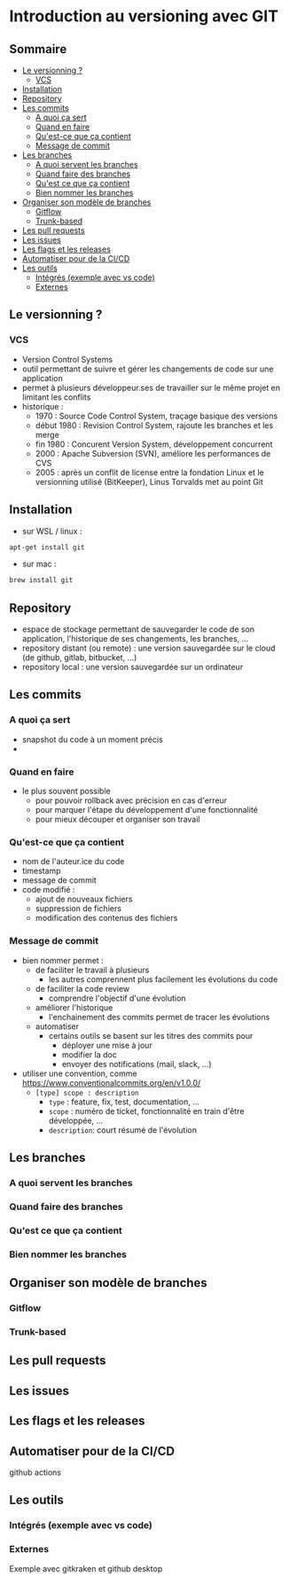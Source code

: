 # Introduction au versioning avec GIT  <!-- omit in toc -->

## Sommaire <!-- omit in toc -->

- [Le versionning ?](#le-versionning-)
  - [VCS](#vcs)
- [Installation](#installation)
- [Repository](#repository)
- [Les commits](#les-commits)
  - [A quoi ça sert](#a-quoi-ça-sert)
  - [Quand en faire](#quand-en-faire)
  - [Qu'est-ce que ça contient](#quest-ce-que-ça-contient)
  - [Message de commit](#message-de-commit)
- [Les branches](#les-branches)
  - [A quoi servent les branches](#a-quoi-servent-les-branches)
  - [Quand faire des branches](#quand-faire-des-branches)
  - [Qu'est ce que ça contient](#quest-ce-que-ça-contient-1)
  - [Bien nommer les branches](#bien-nommer-les-branches)
- [Organiser son modèle de branches](#organiser-son-modèle-de-branches)
  - [Gitflow](#gitflow)
  - [Trunk-based](#trunk-based)
- [Les pull requests](#les-pull-requests)
- [Les issues](#les-issues)
- [Les flags et les releases](#les-flags-et-les-releases)
- [Automatiser pour de la CI/CD](#automatiser-pour-de-la-cicd)
- [Les outils](#les-outils)
  - [Intégrés (exemple avec vs code)](#intégrés-exemple-avec-vs-code)
  - [Externes](#externes)

## Le versionning ?

### VCS

- Version Control Systems
- outil permettant de suivre et gérer les changements de code sur une application
- permet à plusieurs développeur.ses de travailler sur le même projet en limitant les conflits
- historique :
  - 1970 : Source Code Control System, traçage basique des versions
  - début 1980 : Revision Control System, rajoute les branches et les merge
  - fin 1980 : Concurent Version System, développement concurrent
  - 2000 : Apache Subversion (SVN), améliore les performances de CVS
  - 2005 : après un conflit de license entre la fondation Linux et le versionning utilisé (BitKeeper), Linus Torvalds met au point Git

## Installation

- sur WSL / linux :

```bash
apt-get install git
```

- sur mac :

```bash
brew install git
```

## Repository

- espace de stockage permettant de sauvegarder le code de son application, l'historique de ses changements, les branches, ...
- repository distant (ou remote) : une version sauvegardée sur le cloud (de github, gitlab, bitbucket, ...)
- repository local : une version sauvegardée sur un ordinateur

## Les commits

### A quoi ça sert

- snapshot du code à un moment précis
- 

### Quand en faire

- le plus souvent possible
  - pour pouvoir rollback avec précision en cas d'erreur
  - pour marquer l'étape du développement d'une fonctionnalité
  - pour mieux découper et organiser son travail

### Qu'est-ce que ça contient

- nom de l'auteur.ice du code
- timestamp
- message de commit
- code modifié :
  - ajout de nouveaux fichiers
  - suppression de fichiers
  - modification des contenus des fichiers

### Message de commit

- bien nommer permet :
  - de faciliter le travail à plusieurs
    - les autres comprennent plus facilement les évolutions du code
  - de faciliter la code review
    - comprendre l'objectif d'une évolution
  - améliorer l'historique
    - l'enchainement des commits permet de tracer les évolutions
  - automatiser
    - certains outils se basent sur les titres des commits pour
      - déployer une mise à jour
      - modifier la doc
      - envoyer des notifications (mail, slack, ...)
- utiliser une convention, comme <https://www.conventionalcommits.org/en/v1.0.0/>
  - `[type] scope : description`
    - `type` : feature, fix, test, documentation, ...
    - `scope` : numéro de ticket, fonctionnalité en train d'être développée, ...
    - `description`: court résumé de l'évolution

## Les branches

### A quoi servent les branches

### Quand faire des branches

### Qu'est ce que ça contient

### Bien nommer les branches

## Organiser son modèle de branches

### Gitflow

### Trunk-based

## Les pull requests

## Les issues

## Les flags et les releases

## Automatiser pour de la CI/CD

github actions

## Les outils

### Intégrés (exemple avec vs code)

### Externes

Exemple avec gitkraken et github desktop

